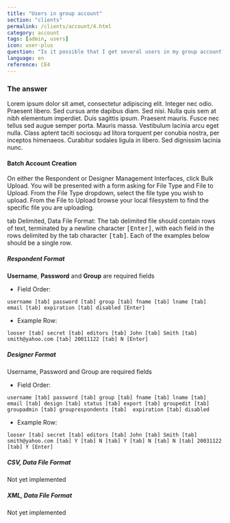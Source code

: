 ```yaml
---
title: "Users in group account"
section: "clients"
permalink: /clients/account/4.html
category: account
tags: [admin, users]
icon: user-plus
question: "Is it possible that I get several users in my group account? And is it possible to set different access permissions to each of them?"
language: en
reference: CE4
---
```


### The answer

Lorem ipsum dolor sit amet, consectetur adipiscing elit. Integer nec odio. Praesent libero. Sed cursus ante dapibus diam. Sed nisi. Nulla quis sem at nibh elementum imperdiet. Duis sagittis ipsum. Praesent mauris. Fusce nec tellus sed augue semper porta. Mauris massa. Vestibulum lacinia arcu eget nulla. Class aptent taciti sociosqu ad litora torquent per conubia nostra, per inceptos himenaeos. Curabitur sodales ligula in libero. Sed dignissim lacinia nunc.


#### Batch Account Creation

On either the Respondent or Designer Management Interfaces, click Bulk Upload. You will be presented with a form asking for File Type and File to Upload. From the File Type dropdown, select the file type you wish to upload. From the File to Upload browse your local filesystem to find the specific file you are uploading.

tab Delimited, Data File Format: The tab delimited file should contain rows of text, terminated by a newline character <kbd>[Enter]</kbd>, with each field in the rows delimited by the tab character <kbd>[tab]</kbd>. Each of the examples below should be a single row.


##### Respondent Format

**Username**, **Password** and **Group** are required fields

- Field Order:
```
username [tab] password [tab] group [tab] fname [tab] lname [tab]  email [tab] expiration [tab] disabled [Enter]
```

- Example Row:
```
looser [tab] secret [tab] editors [tab] John [tab] Smith [tab]  smith@yahoo.com [tab] 20011122 [tab] N [Enter]
```


##### Designer Format

Username, Password and Group are required fields

- Field Order:
```
username [tab] password [tab] group [tab] fname [tab] lname [tab] email [tab] design [tab] status [tab] export [tab] groupedit [tab] groupadmin [tab] grouprespondents [tab]  expiration [tab] disabled
```

- Example Row:
```
looser [tab] secret [tab] editors [tab] John [tab] Smith [tab] smith@yahoo.com [tab] Y [tab] N [tab] Y [tab] N [tab] N [tab] 20031122 [tab] Y [Enter]
```


##### CSV, Data File Format

Not yet implemented

##### XML, Data File Format

Not yet implemented
